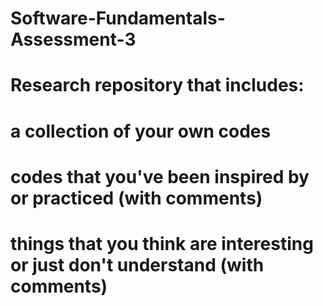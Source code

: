 # Software-Fundamentals-Assessment-3
# Research repository that includes:
# a collection of your own codes
# codes that you've been inspired by or practiced (with comments)
# things that you think are interesting or just don't understand (with comments)
